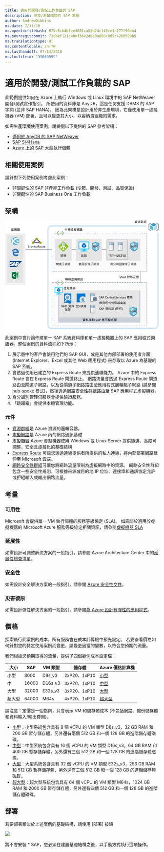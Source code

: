 ```yaml
---
title: 適用於開發/測試工作負載的 SAP
description: 開發/測試環境的 SAP 案例
author: AndrewDibbins
ms.date: 7/11/18
ms.openlocfilehash: 675a5cb4b1ee4001ca50d24c145ce1a177f90da4
ms.sourcegitcommit: 71cbef121c40ef36e2d6e3a088cb85c4260599b9
ms.translationtype: HT
ms.contentlocale: zh-TW
ms.lasthandoff: 07/14/2018
ms.locfileid: "39060959"
---
```

# <a name="sap-for-devtest-workloads"></a>適用於開發/測試工作負載的 SAP

此範例提供如何在 Azure 上執行 Windows 或 Linux 環境中的 SAP NetWeaver 開發/測試實作指引。 所使用的資料庫是 AnyDB，這是任何支援 DBMS 的 SAP 字詞 (並非 SAP HANA)。 因為此架構是設計用於非生產環境，它僅使用單一虛擬機器 (VM) 部署，且可以變更其大小，以容納貴組織的需求。

如需生產環境使用案例，請檢閱以下提供的 SAP 參考架構：

* [適用於 AnyDB 的 SAP NetWeaver][sap-netweaver]
* [SAP S/4Hana][sap-hana]
* [Azure 上的 SAP 大型執行個體][sap-large]

## <a name="related-use-cases"></a>相關使用案例

請針對下列使用案例考慮此案例：

* 非關鍵性的 SAP 非產能工作負載 (沙箱、開發、測試、品質保證)
* 非關鍵性的 SAP Business One 工作負載

## <a name="architecture"></a>架構

![圖表](media/sap-2tier/SAP-Infra-2Tier_finalversion.png)

此案例中會討論佈建單一 SAP 系統資料庫和單一虛擬機器上的 SAP 應用程式伺服器，整個案例的資料流程如下所示：

1. 展示層中的客戶會使用他們的 SAP GUI，或是其他內部部署的使用者介面 (Internet Explorer、Excel 或其他 Web 應用程式) 來存取以 Azure 為基礎的 SAP 系統。
2. 會透過使用已建立的 Express Route 來提供連線能力。 Azure 中的 Express Route 會在 Express Route 閘道終止。 網路流量會透過 Express Route 閘道路由至閘道子網路，以及從閘道子網路路由至應用程式層輪輻子網路 (請參閱 [hub-spoke][hub-spoke] 模式)，然後透過網路安全性群組路由至 SAP 應用程式虛擬機器。
3. 身分識別管理伺服器會提供驗證服務。
4. 「跳躍箱」會提供本機管理功能。

### <a name="components"></a>元件

* [資源群組](/azure/azure-resource-manager/resource-group-overview#resource-groups)是 Azure 資源的邏輯容器。
* [虛擬網路](/azure/virtual-network/virtual-networks-overview)是 Azure 內的網路通訊基礎
* [虛擬機器](/azure/virtual-machines/windows/overview) Azure 虛擬機器使用 Windows 或 Linux Server 提供隨選、高度可調整、安全且虛擬化的基礎結構
* [Express Route](/azure/expressroute/expressroute-introduction) 可讓您透過連線提供者所提供的私人連線，將內部部署網路延伸至 Microsoft 雲端。
* [網路安全性群組](/azure/virtual-network/security-overview)可讓您將網路流量限制為虛擬網路中的資源。 網路安全性群組包含一些安全性規則，可根據來源或目的地 IP 位址、連接埠和通訊協定允許或拒絕輸入或輸出網路流量。 

## <a name="considerations"></a>考量

### <a name="availability"></a>可用性

 Microsoft 會提供單一 VM 執行個體的服務等級協定 (SLA)。 如需關於適用於虛擬機器的 Microsoft Azure 服務等級協定相關資訊，請參閱[虛擬機器 SLA](https://azure.microsoft.com/support/legal/sla/virtual-machines)

### <a name="scalability"></a>延展性

如需設計可調整解決方案的一般指引，請參閱 Azure Architecture Center 中的[延展性檢查清單][scalability]。

### <a name="security"></a>安全性

如需設計安全解決方案的一般指引，請參閱 [Azure 安全性文件][security]。

### <a name="resiliency"></a>災害復原

如需設計彈性解決方案的一般指引，請參閱[為 Azure 設計有彈性的應用程式][resiliency]。

## <a name="pricing"></a>價格

探索執行此案例的成本，所有服務會在成本計算機中預先設定。  若要查看價格如何針對您的特定使用案例而變更，請變更適當的變數，以符合您預期的流量。

我們根據您預期取得的流量，提供了四個範例成本設定檔：

|大小|SAP|VM 類型|儲存體|Azure 價格計算機|
|----|----|-------|-------|---------------|
|小型|8000|D8s_v3|2xP20、1xP10|[小型](https://azure.com/e/9d26b9612da9466bb7a800eab56e71d1)|
|中|16000|D16s_v3|3xP20、1xP10|[中型](https://azure.com/e/465bd07047d148baab032b2f461550cd)|
大型|32000|E32s_v3|3xP20、1xP10|[大型](https://azure.com/e/ada2e849d68b41c3839cc976000c6931)|
超大型|64000|M64s|4xP20、1xP10|[超大型](https://azure.com/e/975fb58a965c4fbbb54c5c9179c61cef)|

請注意：定價是一個指南，只會表示 VM 和儲存體成本 (不包括網路、備份儲存體和資料輸入/輸出費用)。

* [小型](https://azure.com/e/9d26b9612da9466bb7a800eab56e71d1)：小型系統包含具有 8 個 vCPU 的 VM 類型 D8s_v3，32 GB RAM 和 200 GB 暫存儲存體，另外還有兩個 512 GB 和一個 128 GB 的進階儲存體磁碟。
* [中型](https://azure.com/e/465bd07047d148baab032b2f461550cd)：中型系統包含具有 16 個 vCPU 的 VM 類型 D16s_v3，64 GB RAM 和 400 GB 暫存儲存體，另外還有三個 512 GB 和一個 128 GB 的進階儲存體磁碟。
* [大型](https://azure.com/e/ada2e849d68b41c3839cc976000c6931)：大型系統包含具有 32 個 vCPU 的 VM 類型 E32s_v3，256 GB RAM 和 512 GB 暫存儲存體，另外還有三個 512 GB 和一個 128 GB 的進階儲存體磁碟。
* [超大型](https://azure.com/e/975fb58a965c4fbbb54c5c9179c61cef)：超大型系統包含具有 64 個 vCPU 的 VM 類型 M64s，1024 GB RAM 和 2000 GB 暫存儲存體，另外還有四個 512 GB 和一個 128 GB 的進階儲存體磁碟。

## <a name="deployment"></a>部署

若要部署類似於上述案例的基礎結構，請使用 [部署] 按鈕

<a href="https://portal.azure.com/#create/Microsoft.Template/uri/https%3A%2F%2Fraw.githubusercontent.com%2Fmspnp%2Fsolution-architectures%2Fmaster%2Fapps%2Fsap-2tier%2Fazuredeploy.json" target="_blank">
    <img src="http://azuredeploy.net/deploybutton.png"/>
</a>

將不會安裝 \* SAP，您必須在建置基礎結構之後，以手動方式執行這項操作。

<!-- links -->
[reference architecture]:  /azure/architecture/reference-architectures/sap
[resiliency]: /azure/architecture/resiliency/
[security]: /azure/security/
[scalability]: /azure/architecture/checklist/scalability
[sap-netweaver]: /azure/architecture/reference-architectures/sap/sap-netweaver
[sap-hana]: /azure/architecture/reference-architectures/sap/sap-s4hana
[sap-large]: /azure/architecture/reference-architectures/sap/hana-large-instances
[hub-spoke]: /azure/architecture/reference-architectures/hybrid-networking/hub-spoke